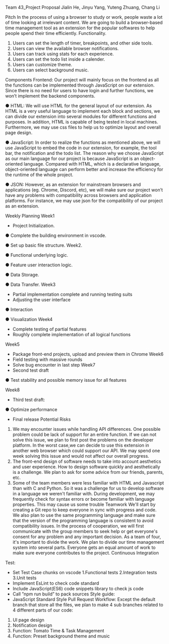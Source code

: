 Team 43_Project Proposal
Jialin He, Jinyu Yang, Yuteng Zhuang, Chang Li
  
  
Pitch
In the process of using a browser to study or work, people waste a lot of time looking at irrelevant content.
We are going to build a browser-based time management tool as an extension for the popular softwares to help people spend their time efficiently.
Functionality.   
1. Users can set the length of timer, breakpoints, and other side tools.  
2. Users can view the available browser notifications. 
3. Users can track using stats for each experience. 
4. Users can set the todo list inside a calender. 
5. Users can customize theme. 
6. Users can select background music. 
    
Components Frontend:
Our project will mainly focus on the frontend as all the functions can be implemented through JavaScript on our extension. Since there is no need for users to have login and further functions, we won’t implement the backend components.

● HTML: We will use HTML for the general layout of our extension. As HTML is a very useful language to implement each block and sections, we can divide our extension into several modules for different functions and purposes. In addition, HTML is capable of being tested in local machines. Furthermore, we may use css files to help us to optimize layout and overall page design.

● JavaScript: In order to realize the functions as mentioned above, we will use JavaScript to embed the code in our extension, for example, the tool bar, the notification and the todo list. The reason why we choose JavaScript as our main language for our project is because JavaScript is an object-oriented language. Compared with HTML, which is a declarative language, 
object-oriented language can perform better and increase the efficiency for the runtime of the whole project.

● JSON: However, as an extension for mainstream browsers and applications (eg. Chrome, Discord, etc), we will make sure our project won’t have any problems with compatibility across browsers and application platforms. For instance, we may use json for the compatibility of our project as an extension.
   
   
 Weekly Planning Week1
- Project Initialization. 

● Complete the building environment in vscode. 

● Set up basic file structure. 
Week2. 

● Functional underlying logic. 

● Feature user interaction logic. 

● Data Storage. 

● Data Transfer. 
Week3
- Partial implementation complete and running testing suits
- Adjusting the user interface

● Interaction

● Visualization
Week4
- Complete testing of partial features
- Roughly complete implementation of all logical functions

 Week5
- Package front-end projects, upload and preview them in Chrome
Week6
- Field testing with massive rounds
- Solve bug encounter in last step
Week7
- Second test draft

● Test stability and possible memory issue for all features

Week8
- Third test draft:

● Optimize performance
- Final release
Potential Risks
1. We may encounter issues while handling API differences. One possible problem could be lack of support for an entire function. If we can not solve this issue, we plan to first post the problems on the developer platform. In the worst case,we can decide to use this extension in another web browser which could support our API. We may spend one week solving this issue and would not affect our overall progress.
2. The front-end design of software needs to take into account aesthetics and user experience. How to design software quickly and aesthetically is a challenge. We plan to ask for some advice from our friends, parents, etc.
3. Some of the team members were less familiar with HTML and Javascript than with C and Python. So it was a challenge for us to develop software in a language we weren't familiar with. During development, we may frequently check for syntax errors or become familiar with language properties. This may cause us some trouble
Teamwork
We'll start by creating a Git repo to keep everyone in sync with progress and code. We also plan to use the same programming language and make sure that the version of the programming language is consistent to avoid compatibility issues. In the process of cooperation, we will first communicate with the group members to seek help or get everyone's consent for any problem and any important decision.
As a team of four, it's important to divide the work. We plan to divide our time management system into several parts. Everyone gets an equal amount of work to make sure everyone contributes to the project.
Continuous Integration

Test:
- Set Test Case chunks on vscode 1.Functional tests
2.Integration tests
3.Unit tests
- Implement EsLint to check code standard
- Include JavaScript(ES6) code snippets library to check js code
- Call ”npm run build” to pack sources
Style guide:
- JavaScript Standard Style
Pull Request Workflow:
Except the default branch that store all the files, we plan to make 4 sub branches related to 4 different parts of our code:
1. UI page design
2. Notification design
3. Function: Tomato Time & Task Management
4. Function: Preset background theme and music


